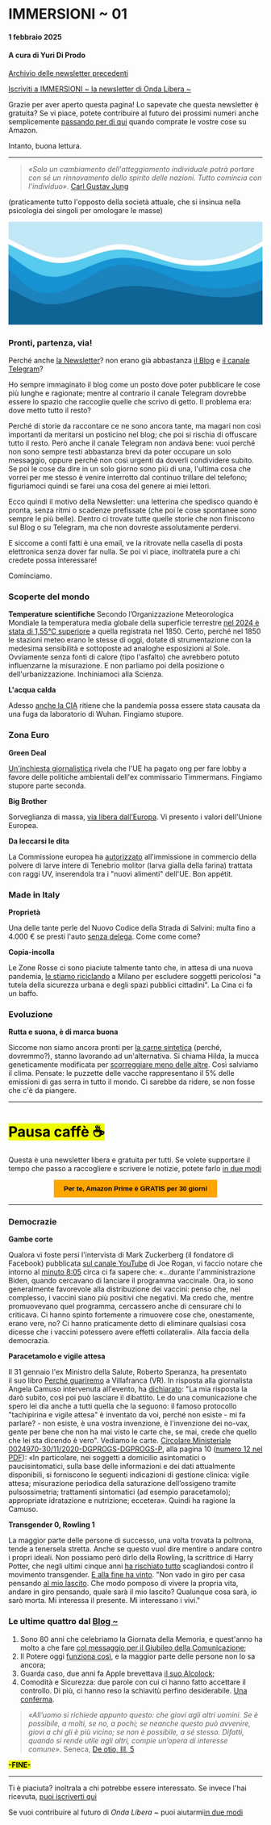 # IMMERSIONI ~ 01
#### 1 febbraio 2025
#### A cura di Yuri Di Prodo

[Archivio delle newsletter precedenti](https://yuridiprodo.github.io/pages/newsletter.html)

[Iscriviti a IMMERSIONI ~ la newsletter di Onda Libera ~](https://yuridiprodo.substack.com​)

Grazie per aver aperto questa pagina! Lo sapevate che questa newsletter è gratuita? Se vi piace, potete contribuire al futuro dei prossimi numeri anche semplicemente [passando per di qui​](https://amzn.to/4h31dBJ) quando comprate le vostre cose su Amazon.

Intanto, buona lettura.

---

> *«Solo un cambiamento dell'atteggiamento individuale potrà portare con sé un rinnovamento dello spirito delle nazioni. Tutto comincia con l'individuo»*.  [Carl Gustav Jung](https://amzn.to/42AvFPx)

(praticamente tutto l'opposto della società attuale, che si insinua nella psicologia dei singoli per omologare le masse)

![Onda Libera ~ immagine di copertina](/img/onda-libera-sfondo-stretto.jpg)

### Pronti, partenza, via!

Perché anche [la Newsletter](https://yuridiprodo.substack.com)? non erano già abbastanza [il Blog](https://yuridiprodo.github.io/) e [il canale Telegram](https://t.me/yuridiprodo)?

Ho sempre immaginato il blog come un posto dove poter pubblicare le cose più lunghe e ragionate; mentre al contrario il canale Telegram dovrebbe essere lo spazio che raccoglie quelle che scrivo di getto. Il problema era: dove metto tutto il resto?

Perché di storie da raccontare ce ne sono ancora tante, ma magari non così importanti da meritarsi un posticino nel blog; che poi si rischia di offuscare tutto il resto. Però anche il canale Telegram non andava bene: vuoi perché non sono sempre testi abbastanza brevi da poter occupare un solo messaggio, oppure perché non così urgenti da doverli condividere subito. Se poi le cose da dire in un solo giorno sono più di una, l'ultima cosa che vorrei per me stesso è venire interrotto dal continuo trillare del telefono; figuriamoci quindi se farei una cosa del genere ai miei lettori.

Ecco quindi il motivo della Newsletter: una letterina che spedisco quando è pronta, senza ritmi o scadenze prefissate (che poi le cose spontanee sono sempre le più belle). Dentro ci trovate tutte quelle storie che non finiscono sul Blog o su Telegram, ma che non dovreste assolutamente perdervi.

E siccome a conti fatti è una email, ve la ritrovate nella casella di posta elettronica senza dover far nulla. Se poi vi piace, inoltratela pure a chi credete possa interessare!

Cominciamo.

### Scoperte del mondo

**Temperature scientifiche**
Secondo l’Organizzazione Meteorologica Mondiale la temperatura media globale della superficie terrestre [nel 2024 è stata di 1,55°C superiore](https://wmo.int/media/news/wmo-confirms-2024-warmest-year-record-about-155degc-above-pre-industrial-level) a quella registrata nel 1850.
Certo, perché nel 1850 le stazioni meteo erano le stesse di oggi, dotate di strumentazione con la medesima sensibilità e sottoposte ad analoghe esposizioni al Sole. Ovviamente senza fonti di calore (tipo l'asfalto) che avrebbero potuto influenzarne la misurazione. E non parliamo poi della posizione o dell'urbanizzazione.
Inchiniamoci alla Scienza.

**L'acqua calda**

Adesso [anche la CIA](https://www.repubblica.it/esteri/2025/01/25/news/origine_covid_cia_probabile_fuga_laboratorio-423961945/) ritiene che la pandemia possa essere stata causata da una fuga da laboratorio di Wuhan. Fingiamo stupore.

### Zona Euro

**Green Deal**

[Un'inchiesta giornalistica](https://www.ansa.it/sito/notizie/mondo/2025/01/22/scoppia-lo-scandalo-delle-lobby-green-per-appoggiare-le-riforme-timmermans_28321f41-5d62-4dbd-b686-33dfeb7723df.html) rivela che l'UE ha pagato ong per fare lobby a favore delle politiche ambientali dell'ex commissario Timmermans. Fingiamo stupore parte seconda.

**Big Brother**

Sorveglianza di massa, [via libera dall’Europa](https://www.ilfattoquotidiano.it/in-edicola/articoli/2025/01/22/sorveglianza-di-massa-via-libera-dalleuropa/7846420/amp/). Vi presento i valori dell'Unione Europea.

**Da leccarsi le dita**

La Commissione europea ha [autorizzato](https://www.ansa.it/europa/notizie/rubriche/agroalimentare/2025/01/20/lue-autorizza-luso-della-farina-di-larve-trattata_0f173b1e-aabd-49e1-8d26-5fd5c1164155.html) all'immissione in commercio della polvere di larve intere di Tenebrio molitor (larva gialla della farina) trattata con raggi UV, inserendola tra i "nuovi alimenti" dell'UE. Bon appétit.

### Made in Italy

**Proprietà**

Una delle tante perle del Nuovo Codice della Strada di Salvini: multa fino a 4.000 € se presti l'auto [senza delega](https://www.brocardi.it/notizie-giuridiche/nuovo-codice-della-strada-multa-quasi-euro-presti-auto-senza-delega/5021.html). Come come come?

**Copia-incolla**

Le Zone Rosse ci sono piaciute talmente tanto che, in attesa di una nuova pandemia, [le stiamo riciclando](https://www.lindipendente.online/2024/12/31/la-nuova-mossa-securitaria-del-viminale-zone-vietate-a-chi-ha-precedenti-penali-nelle-citta/) a Milano per escludere soggetti pericolosi "a tutela della sicurezza urbana e degli spazi pubblici cittadini". La Cina ci fa un baffo.

### Evoluzione

**Rutta e suona, è di marca buona**

Siccome non siamo ancora pronti per [la carne sintetica](https://www.unidprofessional.com/legge-carne-sintetica-cosa-vieta-ddl/) (perché, dovremmo?), stanno lavorando ad un'alternativa. Si chiama Hilda, la mucca geneticamente modificata per [scorreggiare meno delle altre](https://www.agi.it/scienza/news/2025-01-02/nasce-hilda-la-mucca-che-non-inquina-geneticamente-modificata-29383960/). Così salviamo il clima. Pensate: le puzzette delle vacche rappresentano il 5% delle emissioni di gas serra in tutto il mondo. Ci sarebbe da ridere, se non fosse che c'è da piangere.

---

# <mark class="has-inline-color" style="background: rgb(238, 252, 0); color: black; font-weight: 700;">Pausa caffè ☕️</mark>

Questa è una newsletter libera e gratuita per tutti. Se volete supportare il tempo che passo a raccogliere e scrivere le notizie, potete farlo [in due modi](https://yuridiprodo.github.io/pages/help.html)

<form action="https://amzn.to/4gjMxx6" target="_blank" style="text-align: center;">
  <button style="background-color: orange; color: black; border: none; padding: 10px 20px; cursor: pointer;">
    <strong>Per te, Amazon Prime è GRATIS per 30 giorni</strong>
  </button>
</form>

---

### Democrazie

**Gambe corte**

Qualora vi foste persi l'intervista di Mark Zuckerberg (il fondatore di Facebook) pubblicata [sul canale YouTube](https://www.youtube.com/watch?v=7k1ehaE0bdU) di Joe Rogan, vi faccio notare che intorno al [minuto 8:05](https://youtu.be/7k1ehaE0bdU?t=480) circa ci fa sapere che: «...durante l'amministrazione Biden, quando cercavano di lanciare il programma vaccinale. Ora, io sono generalmente favorevole alla distribuzione dei vaccini: penso che, nel complesso, i vaccini siano più positivi che negativi. Ma credo che, mentre promuovevano quel programma, cercassero anche di censurare chi lo criticava. Ci hanno spinto fortemente a rimuovere cose che, onestamente, erano vere, no? Ci hanno praticamente detto di eliminare qualsiasi cosa dicesse che i vaccini potessero avere effetti collaterali». Alla faccia della democrazia.

**Paracetamolo e vigile attesa**

Il 31 gennaio l'ex Ministro della Salute, Roberto Speranza, ha presentato il suo libro [Perché guariremo](https://amzn.to/3PZYZY2) a Villafranca (VR). In risposta alla giornalista Angela Camuso intervenuta all'evento, ha [dichiarato](https://x.com/Virna25marzo/status/1885680895287341244):
"La mia risposta la darò subito, così poi può lasciare il dibattito. Le do una comunicazione che spero lei dia anche a tutti quella che la seguono: il famoso protocollo "tachipirina e vigile attesa" è inventato da voi, perché non esiste - mi fa parlare? - non esiste, è una vostra invenzione, è l'invenzione dei no-vax, gente per bene che non ha mai visto le carte che, se mai, crede che quello che lei sta dicendo è vero". Vediamo le carte. [Circolare Ministeriale 0024970-30/11/2020-DGPROGS-DGPROGS-P](https://www.salute.gov.it/portale/news/p3_2_1_1_1.jsp?lingua=italiano&menu=notizie&p=null&id=5449), alla pagina 10 ([numero 12 nel PDF](https://www.trovanorme.salute.gov.it/norme/renderNormsanPdf?anno=2020&codLeg=77456&parte=1%20&serie=null)): «In particolare, nei soggetti a domicilio asintomatici o paucisintomatici, sulla base delle informazioni e dei dati attualmente disponibili, si forniscono le seguenti indicazioni di gestione clinica: vigile attesa; misurazione periodica della saturazione dell’ossigeno tramite pulsossimetria; trattamenti sintomatici (ad esempio paracetamolo); appropriate idratazione e nutrizione; eccetera». Quindi ha ragione la Camuso.

**Transgender 0, Rowling 1**

La maggior parte delle persone di successo, una volta trovata la poltrona, tende a tenersela stretta. Anche se questo vuol dire mentire o andare contro i propri ideali. Non possiamo però dirlo della Rowling, la scrittrice di Harry Potter, che negli ultimi cinque anni [ha rischiato tutto](https://x.com/jk_rowling/status/1775187763995824350?lang=en) scagliandosi contro il movimento transgender. [E alla fine ha vinto](https://europeanconservative.com/articles/commentary/how-j-k-rowling-defeated-the-transgender-movement/).
"Non vado in giro per casa pensando [al mio lascito](https://www.bbc.com/news/entertainment-arts-64729304). Che modo pomposo di vivere la propria vita, andare in giro pensando, quale sarà il mio lascito? Qualunque cosa sarà, io sarò morta. Mi interessa il presente. Mi interessano i vivi."

### Le ultime quattro dal [Blog ~](https://yuridiprodo.github.io/)

1. Sono 80 anni che celebriamo la Giornata della Memoria, e quest'anno ha molto a che fare [col messaggio per il Giubileo della Comunicazione](https://yuridiprodo.github.io/articles/2025-01-27-memoria-corta.html);
2. Il Potere oggi [funziona così](https://yuridiprodo.github.io/articles/2025-01-23-strutture-di-permesso.html), e la maggior parte delle persone non lo sa ancora;
3. Guarda caso, due anni fa Apple brevettava [il suo Alcolock](https://yuridiprodo.github.io/articles/2025-01-20-alcolock.html);
4. Comodità e Sicurezza: due parole con cui ci hanno fatto accettare il controllo. Di più, ci hanno reso la schiavitù perfino desiderabile. [Una conferma](https://yuridiprodo.github.io/articles/2025-01-11-comodita-sicurezza.html).

> *«All’uomo si richiede appunto questo: che giovi agli altri uomini. Se è possibile, a molti, se no, a pochi; se neanche questo può avvenire, giovi a chi gli è più vicino; se non è possibile, a sé stesso. Difatti, quando si rende utile agli altri, compie un’opera di interesse comune»*. Seneca, [De otio, III, 5](https://amzn.to/3Ei4aQN)

<mark class="has-inline-color" style="background: rgb(238, 252, 0); color: black; font-weight: 700;">-FINE-</mark>

---

Ti è piaciuta? inoltrala a chi potrebbe essere interessato. Se invece l'hai ricevuta, [​puoi iscriverti qui​](https://yuridiprodo.substack.com)

Se vuoi contribuire al futuro di *Onda Libera ~* puoi aiutarmi [​in due modi​](https://yuridiprodo.github.io/pages/help.html)